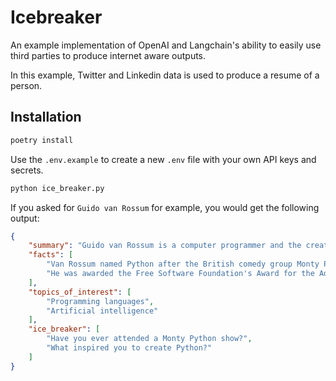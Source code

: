 # Icebreaker

An example implementation of OpenAI and Langchain's ability to easily use third parties to produce internet aware outputs.

In this example, Twitter and Linkedin data is used to produce a resume of a person.

## Installation

```bash
poetry install
```

Use the `.env.example` to create a new `.env` file with your own API keys and secrets.

```bash
python ice_breaker.py
```

If you asked for `Guido van Rossum` for example, you would get the following output:

```json
{
    "summary": "Guido van Rossum is a computer programmer and the creator of the Python programming language.",
    "facts": [
        "Van Rossum named Python after the British comedy group Monty Python.",
        "He was awarded the Free Software Foundation's Award for the Advancement of Free Software in 2001."
    ],
    "topics_of_interest": [
        "Programming languages",
        "Artificial intelligence"
    ],
    "ice_breaker": [
        "Have you ever attended a Monty Python show?",
        "What inspired you to create Python?"
    ]
}
```